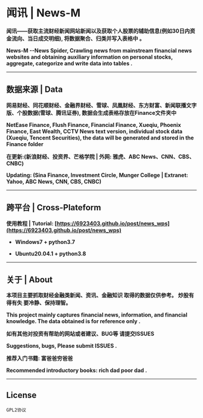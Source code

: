 # 闻讯 | News-M

**闻讯——获取主流财经新闻网站新闻以及获取个人股票的辅助信息(例如30日内资金流向、当日成交明细), 将数据聚合、归类并写入表格中 。**

**News-M --News Spider, Crawling news from mainstream financial news websites and obtaining auxiliary information on personal stocks, aggregate, categorize and write data into tables .**

---

## 数据来源 | Data

**网易财经、同花顺财经、金融界财经、雪球、凤凰财经、东方财富、新闻联播文字版、个股数据(雪球、腾讯证券), 数据会生成表格存放在Finance文件夹中**

**NetEase Finance, Flush Finance, Financial Finance, Xueqiu, Phoenix Finance, East Wealth, CCTV News text version, individual stock data (Xueqiu, Tencent Securities), the data will be generated and stored in the Finance folder**

**在更新:(新浪财经、投资界、芒格学院 | 外网: 雅虎、ABC News、CNN、CBS、CNBC)**

**Updating: (Sina Finance, Investment Circle, Munger College | Extranet: Yahoo, ABC News, CNN, CBS, CNBC)**

---

## 跨平台 | Cross-Plateform

**使用教程 | Tutorial: [https://6923403.github.io/post/news_wps](https://6923403.github.io/post/news_wps)**

- **Windows7 + python3.7**

- **Ubuntu20.04.1 + python3.8**

---

## 关于 | About

**本项目主要抓取财经金融类新闻、资讯、金融知识 取得的数据仅供参考。 炒股有得有失 要冷静、保持理智。**

**This project mainly captures financial news, information, and financial knowledge. The data obtained is for reference only .**

**如有其他对投资有帮助的网站或者建议、BUG等 请提交ISSUES**

**Suggestions, bugs, Please submit ISSUES .**

**推荐入门书籍: 富爸爸穷爸爸**

**Recommended introductory books: rich dad poor dad .**

---

## License

``GPL2协议``
